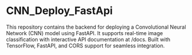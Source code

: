 # CNN_Deploy_FastApi
This repository contains the backend for deploying a Convolutional Neural Network (CNN) model using FastAPI. It supports real-time image classification with interactive API documentation at /docs. Built with TensorFlow, FastAPI, and CORS support for seamless integration.
